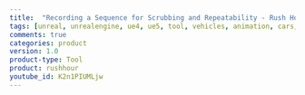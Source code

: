 ```yaml
---
title:  "Recording a Sequence for Scrubbing and Repeatability - Rush Hour"
tags: [unreal, unrealengine, ue4, ue5, tool, vehicles, animation, cars, animation, rushhour]
comments: true
categories: product
version: 1.0
product-type: Tool
product: rushhour
youtube_id: K2n1PIUMLjw
---
```



